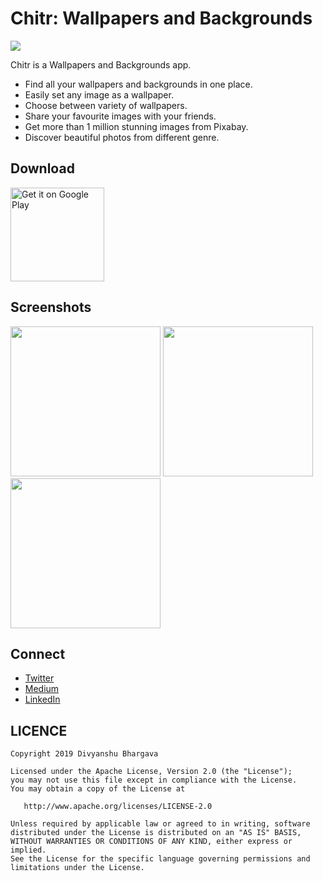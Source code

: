 # Chitr: Wallpapers and Backgrounds
<img src="https://github.com/divyanshub024/chitr/blob/master/art/banner.png"/>

Chitr is a Wallpapers and Backgrounds app.
 - Find all your wallpapers and backgrounds in one place.
 - Easily set any image as a wallpaper.
 - Choose between variety of wallpapers.
 - Share your favourite images with your friends.
 - Get more than 1 million stunning images from Pixabay.
 - Discover beautiful photos from different genre.

## Download 
<a href='https://play.google.com/store/apps/details?id=com.divyanshu.chitr&pcampaignid=MKT-Other-global-all-co-prtnr-py-PartBadge-Mar2515-1'><img alt='Get it on Google Play' src='https://play.google.com/intl/en_us/badges/images/generic/en_badge_web_generic.png' height = 150/></a>

## Screenshots
<img src="https://github.com/divyanshub024/chitr/blob/master/art/screenshot%203.png" width = 240/> <img src="https://github.com/divyanshub024/chitr/blob/master/art/screenshot%206.png" width = 240/> <img src="https://github.com/divyanshub024/chitr/blob/master/art/screenshot%205.png" width = 240/>

## Connect
- [Twitter](https://twitter.com/divyanshub024)
- [Medium](https://medium.com/@divyanshub024)
- [LinkedIn](https://www.linkedin.com/in/divyanshub024/)

## LICENCE
```
Copyright 2019 Divyanshu Bhargava

Licensed under the Apache License, Version 2.0 (the "License");
you may not use this file except in compliance with the License.
You may obtain a copy of the License at

   http://www.apache.org/licenses/LICENSE-2.0

Unless required by applicable law or agreed to in writing, software
distributed under the License is distributed on an "AS IS" BASIS,
WITHOUT WARRANTIES OR CONDITIONS OF ANY KIND, either express or implied.
See the License for the specific language governing permissions and
limitations under the License.
```
